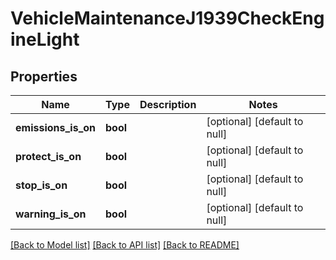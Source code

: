 # VehicleMaintenanceJ1939CheckEngineLight

## Properties
Name | Type | Description | Notes
------------ | ------------- | ------------- | -------------
**emissions_is_on** | **bool** |  | [optional] [default to null]
**protect_is_on** | **bool** |  | [optional] [default to null]
**stop_is_on** | **bool** |  | [optional] [default to null]
**warning_is_on** | **bool** |  | [optional] [default to null]

[[Back to Model list]](../README.md#documentation-for-models) [[Back to API list]](../README.md#documentation-for-api-endpoints) [[Back to README]](../README.md)


